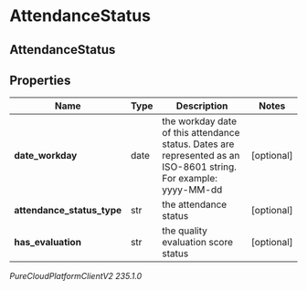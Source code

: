 # AttendanceStatus

## AttendanceStatus

## Properties

|Name | Type | Description | Notes|
|------------ | ------------- | ------------- | -------------|
| **date_workday** | date | the workday date of this attendance status. Dates are represented as an ISO-8601 string. For example: yyyy-MM-dd | [optional] |
| **attendance_status_type** | str | the attendance status | [optional] |
| **has_evaluation** | str | the quality evaluation score status | [optional] |



_PureCloudPlatformClientV2 235.1.0_
